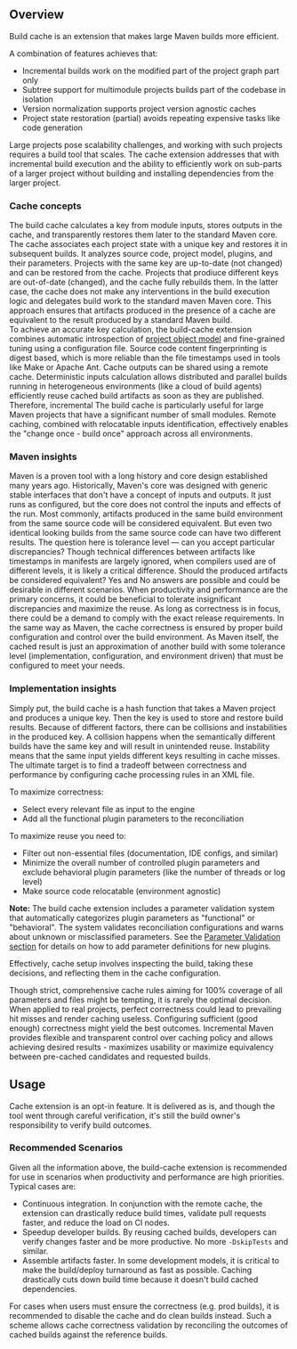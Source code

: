 <!---
 Licensed to the Apache Software Foundation (ASF) under one or more
 contributor license agreements.  See the NOTICE file distributed with
 this work for additional information regarding copyright ownership.
 The ASF licenses this file to You under the Apache License, Version 2.0
 (the "License"); you may not use this file except in compliance with
 the License.  You may obtain a copy of the License at

      http://www.apache.org/licenses/LICENSE-2.0

 Unless required by applicable law or agreed to in writing, software
 distributed under the License is distributed on an "AS IS" BASIS,
 WITHOUT WARRANTIES OR CONDITIONS OF ANY KIND, either express or implied.
 See the License for the specific language governing permissions and
 limitations under the License.
-->

## Overview

Build cache is an extension that makes large Maven builds more efficient.

A combination of features achieves that:

* Incremental builds work on the modified part of the project graph part only
* Subtree support for multimodule projects builds part of the codebase in isolation
* Version normalization supports project version agnostic caches
* Project state restoration (partial) avoids repeating expensive tasks like code generation

Large projects pose scalability challenges, and working with such projects requires a build tool that scales.
The cache
extension addresses that with incremental build execution and the ability to efficiently work on sub-parts of a larger
project without building and installing dependencies from the larger project.

### Cache concepts

The build cache calculates a key from module inputs, stores outputs in the cache, and transparently restores them later to the standard Maven core. The cache associates each project state with a unique key
and restores it in subsequent builds. It analyzes source code, project model,
plugins, and their parameters. Projects with the same key are up-to-date (not changed) and can be restored from
the cache. Projects that prodiuce different keys are out-of-date (changed), and the cache fully rebuilds them. In the latter
case, the cache does not make any
interventions in the build execution logic and delegates build work to the standard maven Maven core. This approach
ensures that
artifacts produced in the presence of a cache are equivalent to the result produced by a standard Maven build.   
To achieve an accurate key calculation, the build-cache extension combines automatic introspection
of [project object model](https://maven.apache.org/pom.html#What_is_the_POM) and fine-grained tuning using
a configuration file. Source code content fingerprinting is digest based, which is more reliable than
the file timestamps used in tools like Make or Apache Ant. Cache outputs can be shared using a remote cache.
Deterministic inputs calculation allows distributed and parallel builds running in heterogeneous environments (like a
cloud of build agents) efficiently reuse cached build artifacts as soon as they are published. Therefore, incremental
The build cache is particularly useful for large Maven
projects that have a significant number of small modules. Remote caching, combined with relocatable inputs
identification, effectively enables the "change once - build once" approach across all environments.

### Maven insights

Maven is a proven tool with a long history and core design established many years ago. Historically, Maven's core was
designed with generic stable interfaces that don't have a concept of inputs and outputs. It just runs as configured, but
the core does not control the inputs and effects of the run. Most commonly, artifacts produced in the same build
environment from the same source code will be considered equivalent. But even two identical looking builds from the
same source code can have two different results. The question here is tolerance level — can you accept particular
discrepancies? Though technical differences between artifacts like timestamps in manifests are largely ignored, when
compilers used are of different levels, it is likely a critical difference. Should the produced artifacts be considered
equivalent? Yes and No answers are possible and could be desirable in different scenarios. When productivity
and performance are the primary concerns, it could be beneficial to tolerate insignificant discrepancies and maximize
the reuse. As long as correctness is in focus, there could be a demand to comply with the exact release requirements. In
the same way as Maven, the cache correctness is ensured by proper build configuration and control over the build
environment. As Maven itself, the cached result is just an approximation of another build with some tolerance level
(implementation, configuration, and environment driven) that must be configured to meet your needs.

### Implementation insights

Simply put, the build cache is a hash function that takes a Maven project and produces a unique key. Then the key is
used to store and restore build results. Because of different factors, there can be
collisions and instabilities in the produced key. A collision happens when the semantically different builds have the
same key and will result in unintended reuse. Instability means that the same input yields different keys resulting in
cache misses. The ultimate target is to find a tradeoff between correctness and performance by configuring cache
processing rules in an XML file.

To maximize correctness:

* Select every relevant file as input to the engine
* Add all the functional plugin parameters to the reconciliation

To maximize reuse you need to:

* Filter out non-essential files (documentation, IDE configs, and similar)
* Minimize the overall number of controlled plugin parameters and exclude behavioral plugin parameters (like the number
  of threads or log level)
* Make source code relocatable (environment agnostic)

**Note:** The build cache extension includes a parameter validation system that automatically categorizes plugin parameters
as "functional" or "behavioral". The system validates reconciliation configurations and warns about unknown or
misclassified parameters. See the [Parameter Validation section](how-to.html#Parameter_Validation_and_Categorization)
for details on how to add parameter definitions for new plugins.

Effectively, cache setup involves inspecting the build, taking these decisions, and reflecting them in the cache
configuration.

Though strict, comprehensive cache rules aiming for 100% coverage of all parameters and files might be tempting, it is
rarely the optimal decision. When applied to real projects, perfect correctness could lead to prevailing hit misses and
render caching useless. Configuring sufficient (good enough) correctness might yield the best outcomes. Incremental
Maven
provides flexible and transparent control over caching policy and allows achieving desired results - maximizes usability
or maximize equivalency between pre-cached candidates and requested builds.

## Usage

Cache extension is an opt-in feature. It is delivered as is, and though the tool went through careful verification, it's
still the build owner's responsibility to verify build outcomes.

### Recommended Scenarios

Given all the information above, the build-cache extension is recommended for use in scenarios when productivity and
performance are high priorities. Typical cases are:

* Continuous integration. In conjunction with the remote cache, the extension can drastically reduce build times,
  validate pull requests faster, and reduce the load on CI nodes.
* Speedup developer builds. By reusing cached builds, developers can verify changes faster and be more
  productive.
  No more `-DskipTests` and similar.
* Assemble artifacts faster. In some development models, it is critical to make the build/deploy turnaround as fast
  as
  possible. Caching drastically cuts down build time because it doesn't build cached
  dependencies.

For cases when users must ensure the correctness (e.g. prod builds), it is recommended to disable the cache and do clean
builds instead.
Such a scheme allows cache correctness validation by reconciling the outcomes of cached builds against the reference
builds.

